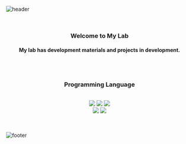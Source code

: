 ![header](https://capsule-render.vercel.app/api?type=waving&&color=gradient&height=100&section=header&fontSize=90)

<div align="center">

<br/>
  <h3>Welcome to My Lab</h3>
  <h4>My lab has development materials and projects in development.</h4>
<br/> <br/>
  <h3>Programming Language</h3>
  <br/>
  <img src="https://img.shields.io/badge/HTML-E34F26?style=flat-square&logo=HTML5&logoColor=white"/>
  <img src="https://img.shields.io/badge/CSS-1572B6?style=flat-square&logo=CSS3&logoColor=white"/>
  <img src="https://img.shields.io/badge/JavaScript-F7DF1E?style=flat-square&logo=JavaScript&logoColor=white"/>
  <br/>
  <img src="https://img.shields.io/badge/PHP-6699FF?style=flat-square&logo=PHP&logoColor=white"/>
  <img src="https://img.shields.io/badge/Rust-333333?style=flat-square&logo=Rust&logoColor=white"/>
<br/>
<br/>
<br/>
</div>

![footer](https://capsule-render.vercel.app/api?type=waving&&color=gradient&height=100&section=footer&fontSize=90)
